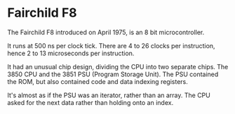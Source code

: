 # Fairchild F8

The Fairchild F8 introduced on April 1975, is an 8 bit microcontroller.

It runs at 500 ns per clock tick. There are 4 to 26 clocks per instruction, hence 2 to 13 microseconds per instruction.

It had an unusual chip design, dividing the CPU into two separate chips. The 3850 CPU and the 3851 PSU (Program Storage Unit). The PSU contained the ROM, but also contained code and data indexing registers.

It's almost as if the PSU was an iterator, rather than an array. The CPU asked for the next data rather than holding onto an index.
